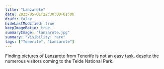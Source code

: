 ```yaml
---
title: "Lanzarote"
date: 2023-05-01T22:30:00+01:00
draft: false
hideLastModified: true
keepImageRatio: true
summaryImage: "lanzarote.jpg"
summary: "Visibility: rare"
tags: ["Tenerife", "Lanzarote"]
---
```


Finding pictures of Lanzarote from Tenerife is not an easy task, despite the numerous visitors coming to the Teide National Park.
